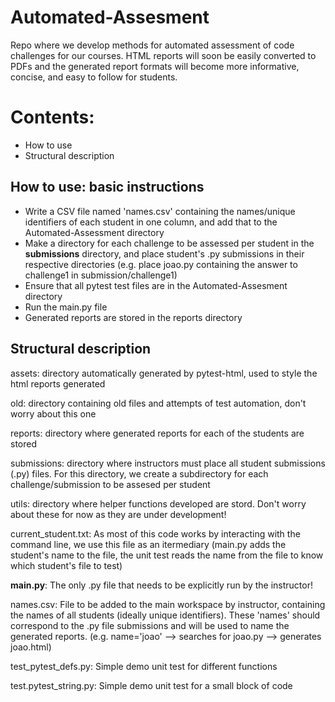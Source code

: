 # Automated-Assesment
Repo where we develop methods for automated assessment of code challenges for our courses. HTML reports will soon be easily converted to PDFs and the generated report formats will become more informative, concise, and easy to follow for students.

# Contents:
- How to use
- Structural description


## How to use: basic instructions
- Write a CSV file named 'names.csv' containing the names/unique identifiers of each student in one column, and add that to the Automated-Assessment directory
- Make a directory for each challenge to be assessed per student in the **submissions** directory, and place student's .py submissions in their respective directories (e.g. place joao.py containing the answer to challenge1 in submission/challenge1)
- Ensure that all pytest test files are in the Automated-Assesment directory
- Run the main.py file
- Generated reports are stored in the reports directory

## Structural description

assets: directory automatically generated by pytest-html, used to style the html reports generated

old: directory containing old files and attempts of test automation, don't worry about this one

reports: directory where generated reports for each of the students are stored

submissions: directory where instructors must place all student submissions (.py) files. For this directory, we create a subdirectory for each challenge/submission to be assesed per student

utils: directory where helper functions developed are stord. Don't worry about these for now as they are under development!

current_student.txt: As most of this code works by interacting with the command line, we use this file as an itermediary (main.py adds the student's name to the file, the unit test reads the name from the file to know which student's file to test)

**main.py**: The only .py file that needs to be explicitly run by the instructor!

names.csv: File to be added to the main workspace by instructor, containing the names of all students (ideally unique identifiers). These 'names' should correspond to the .py file submissions and will be used to name the generated reports. (e.g. name='joao' --> searches for joao.py --> generates joao.html)

test_pytest_defs.py: Simple demo unit test for different functions

test.pytest_string.py: Simple demo unit test for a small block of code
